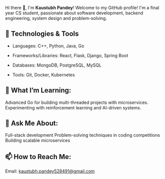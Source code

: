 Hi there 👋, I'm **Kaustubh Pandey**!
Welcome to my GitHub profile! I'm a final year CS student, passionate about software development, backend engineering, system design and problem-solving.


## 🔧 Technologies & Tools

- Languages: C++, Python, Java, Go

- Frameworks/Libraries: React, Flask, Django, Spring Boot

- Databases: MongoDB, PostgreSQL, MySQL

- Tools: Git, Docker, Kubernetes


## 🌱 What I’m Learning:
Advanced Go for building multi-threaded projects with microservices.
Experimenting with reinforcement learning and AI-driven systems.


## 💬 Ask Me About:
Full-stack development
Problem-solving techniques in coding competitions
Building scalable microservices

## 📫 How to Reach Me:
Email: kaustubh.pandey528491@gmail.com
<!---
kaustubh187/kaustubh187 is a ✨ special ✨ repository because its `README.md` (this file) appears on your GitHub profile.
You can click the Preview link to take a look at your changes.
--->
